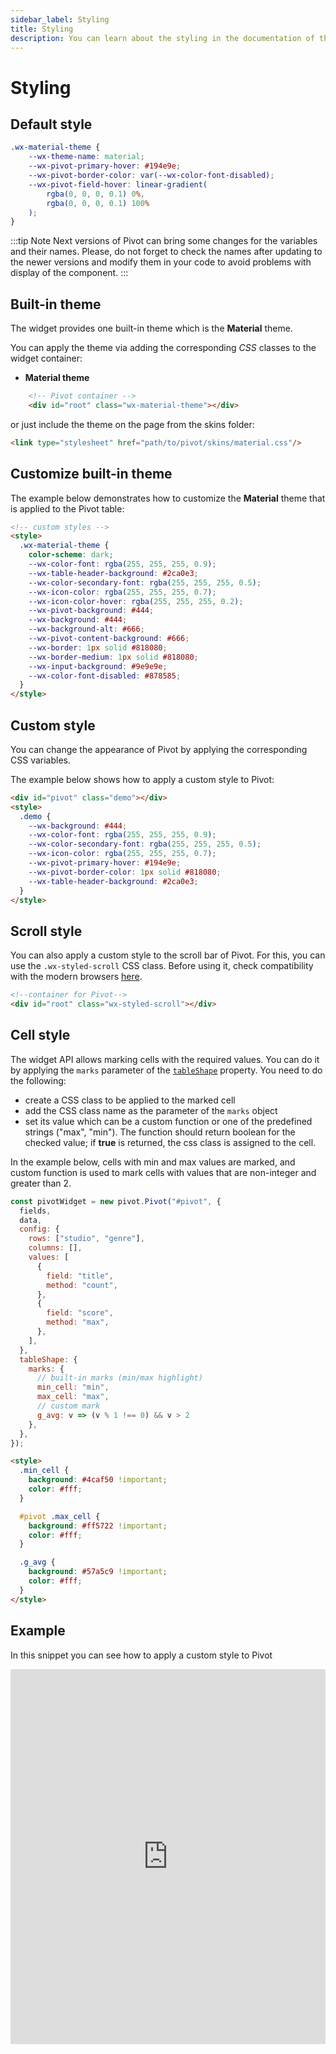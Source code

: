 ```yaml
---
sidebar_label: Styling
title: Styling
description: You can learn about the styling in the documentation of the DHTMLX JavaScript Pivot library. Browse developer guides and API reference, try out code examples and live demos, and download a free 30-day evaluation version of DHTMLX Pivot.
---
```


# Styling

## Default style

~~~css
.wx-material-theme {
    --wx-theme-name: material;
    --wx-pivot-primary-hover: #194e9e;
    --wx-pivot-border-color: var(--wx-color-font-disabled);
    --wx-pivot-field-hover: linear-gradient(
        rgba(0, 0, 0, 0.1) 0%,
        rgba(0, 0, 0, 0.1) 100%
    );
}
~~~

:::tip Note
Next versions of Pivot can bring some changes for the variables and their names. Please, do not forget to check the names after updating to the newer versions and modify them in your code to avoid problems with display of the component.
:::

## Built-in theme

The widget provides one built-in theme which is the **Material** theme. 

You can apply the theme via adding the corresponding *CSS* classes to the widget container:

- **Material theme**
~~~html {}
    <!-- Pivot container -->
    <div id="root" class="wx-material-theme"></div>
~~~

or just include the theme on the page from the skins folder:

~~~html {}
<link type="stylesheet" href="path/to/pivot/skins/material.css"/>
~~~

## Customize built-in theme

The example below demonstrates how to customize the **Material** theme that is applied to the Pivot table:

~~~html
<!-- custom styles -->
<style>
  .wx-material-theme {
    color-scheme: dark;
    --wx-color-font: rgba(255, 255, 255, 0.9);
    --wx-table-header-background: #2ca0e3;
    --wx-color-secondary-font: rgba(255, 255, 255, 0.5);
    --wx-icon-color: rgba(255, 255, 255, 0.7);
    --wx-icon-color-hover: rgba(255, 255, 255, 0.2);
    --wx-pivot-background: #444;
    --wx-background: #444;
    --wx-background-alt: #666;
    --wx-pivot-content-background: #666;
    --wx-border: 1px solid #818080;
    --wx-border-medium: 1px solid #818080;
    --wx-input-background: #9e9e9e;
    --wx-color-font-disabled: #878585;
  }
</style>
~~~

## Custom style

You can change the appearance of Pivot by applying the corresponding CSS variables.

The example below shows how to apply a custom style to Pivot:

~~~html
<div id="pivot" class="demo"></div>
<style>
  .demo {
    --wx-background: #444;
    --wx-color-font: rgba(255, 255, 255, 0.9);
    --wx-color-secondary-font: rgba(255, 255, 255, 0.5);
    --wx-icon-color: rgba(255, 255, 255, 0.7);
    --wx-pivot-primary-hover: #194e9e;
    --wx-pivot-border-color: 1px solid #818080;
    --wx-table-header-background: #2ca0e3;
  }
</style>
~~~

## Scroll style

You can also apply a custom style to the scroll bar of Pivot. For this, you can use the `.wx-styled-scroll` CSS class. Before using it, check compatibility with the modern browsers [here](https://caniuse.com/css-scrollbar).

~~~html {} title="index.html"
<!--container for Pivot-->
<div id="root" class="wx-styled-scroll"></div> 
~~~

## Cell style

The widget API allows marking cells with the required values. You can do it by applying the `marks` parameter of the [`tableShape`](/api/config/tableshape-property) property. You need to do the following:
- create a CSS class to be applied to the marked cell
- add the CSS class name as the parameter of the `marks` object
- set its value which can be a custom function or one of the predefined strings ("max", "min"). The function should return boolean for the checked value; if **true** is returned, the css class is assigned to the cell.

In the example below, cells with min and max values are marked, and custom function is used to mark cells with values that are non-integer and greater than 2. 

~~~jsx {18-26}
const pivotWidget = new pivot.Pivot("#pivot", {
  fields,
  data,
  config: {
    rows: ["studio", "genre"],
    columns: [],
    values: [
      {
        field: "title",
        method: "count",
      },
      {
        field: "score",
        method: "max",
      },
    ],
  },
  tableShape: {
    marks: {
      // built-in marks (min/max highlight)
      min_cell: "min",
      max_cell: "max",
      // custom mark
      g_avg: v => (v % 1 !== 0) && v > 2
    },
  },
});
~~~

~~~html title="index.html"
<style>
  .min_cell {
    background: #4caf50 !important;
    color: #fff;
  }

  #pivot .max_cell {
    background: #ff5722 !important;
    color: #fff;
  }

  .g_avg {
    background: #57a5c9 !important;
    color: #fff;
  }
</style>
~~~

## Example

In this snippet you can see how to apply a custom style to Pivot

<iframe src="https://snippet.dhtmlx.com/p8imq6hx?mode=result" frameborder="0" class="snippet_iframe" width="100%" height="600"></iframe> 
